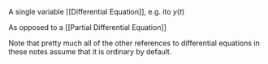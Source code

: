 A single variable [[Differential Equation]], e.g. ito $y(t)$

As opposed to a [[Partial Differential Equation]]

Note that pretty much all of the other references to differential equations in these notes assume that it is ordinary by default.